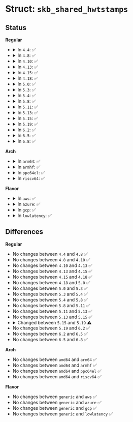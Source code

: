 # Struct: <code>skb_shared_hwtstamps</code>

## Status
<b>Regular</b>
<ul>
<li>
<details>
<summary>In <code>4.4</code>: ✅</summary>

```c
struct skb_shared_hwtstamps {
    ktime_t hwtstamp;
};
```
</details>
</li>
<li>
<details>
<summary>In <code>4.8</code>: ✅</summary>

```c
struct skb_shared_hwtstamps {
    ktime_t hwtstamp;
};
```
</details>
</li>
<li>
<details>
<summary>In <code>4.10</code>: ✅</summary>

```c
struct skb_shared_hwtstamps {
    ktime_t hwtstamp;
};
```
</details>
</li>
<li>
<details>
<summary>In <code>4.13</code>: ✅</summary>

```c
struct skb_shared_hwtstamps {
    ktime_t hwtstamp;
};
```
</details>
</li>
<li>
<details>
<summary>In <code>4.15</code>: ✅</summary>

```c
struct skb_shared_hwtstamps {
    ktime_t hwtstamp;
};
```
</details>
</li>
<li>
<details>
<summary>In <code>4.18</code>: ✅</summary>

```c
struct skb_shared_hwtstamps {
    ktime_t hwtstamp;
};
```
</details>
</li>
<li>
<details>
<summary>In <code>5.0</code>: ✅</summary>

```c
struct skb_shared_hwtstamps {
    ktime_t hwtstamp;
};
```
</details>
</li>
<li>
<details>
<summary>In <code>5.3</code>: ✅</summary>

```c
struct skb_shared_hwtstamps {
    ktime_t hwtstamp;
};
```
</details>
</li>
<li>
<details>
<summary>In <code>5.4</code>: ✅</summary>

```c
struct skb_shared_hwtstamps {
    ktime_t hwtstamp;
};
```
</details>
</li>
<li>
<details>
<summary>In <code>5.8</code>: ✅</summary>

```c
struct skb_shared_hwtstamps {
    ktime_t hwtstamp;
};
```
</details>
</li>
<li>
<details>
<summary>In <code>5.11</code>: ✅</summary>

```c
struct skb_shared_hwtstamps {
    ktime_t hwtstamp;
};
```
</details>
</li>
<li>
<details>
<summary>In <code>5.13</code>: ✅</summary>

```c
struct skb_shared_hwtstamps {
    ktime_t hwtstamp;
};
```
</details>
</li>
<li>
<details>
<summary>In <code>5.15</code>: ✅</summary>

```c
struct skb_shared_hwtstamps {
    ktime_t hwtstamp;
};
```
</details>
</li>
<li>
<details>
<summary>In <code>5.19</code>: ✅</summary>

```c
struct skb_shared_hwtstamps {
    ktime_t hwtstamp;
    void *netdev_data;
};
```
</details>
</li>
<li>
<details>
<summary>In <code>6.2</code>: ✅</summary>

```c
struct skb_shared_hwtstamps {
    ktime_t hwtstamp;
    void *netdev_data;
};
```
</details>
</li>
<li>
<details>
<summary>In <code>6.5</code>: ✅</summary>

```c
struct skb_shared_hwtstamps {
    ktime_t hwtstamp;
    void *netdev_data;
};
```
</details>
</li>
<li>
<details>
<summary>In <code>6.8</code>: ✅</summary>

```c
struct skb_shared_hwtstamps {
    ktime_t hwtstamp;
    void *netdev_data;
};
```
</details>
</li>
</ul>
<b>Arch</b>
<ul>
<li>
<details>
<summary>In <code>arm64</code>: ✅</summary>

```c
struct skb_shared_hwtstamps {
    ktime_t hwtstamp;
};
```
</details>
</li>
<li>
<details>
<summary>In <code>armhf</code>: ✅</summary>

```c
struct skb_shared_hwtstamps {
    ktime_t hwtstamp;
};
```
</details>
</li>
<li>
<details>
<summary>In <code>ppc64el</code>: ✅</summary>

```c
struct skb_shared_hwtstamps {
    ktime_t hwtstamp;
};
```
</details>
</li>
<li>
<details>
<summary>In <code>riscv64</code>: ✅</summary>

```c
struct skb_shared_hwtstamps {
    ktime_t hwtstamp;
};
```
</details>
</li>
</ul>
<b>Flavor</b>
<ul>
<li>
<details>
<summary>In <code>aws</code>: ✅</summary>

```c
struct skb_shared_hwtstamps {
    ktime_t hwtstamp;
};
```
</details>
</li>
<li>
<details>
<summary>In <code>azure</code>: ✅</summary>

```c
struct skb_shared_hwtstamps {
    ktime_t hwtstamp;
};
```
</details>
</li>
<li>
<details>
<summary>In <code>gcp</code>: ✅</summary>

```c
struct skb_shared_hwtstamps {
    ktime_t hwtstamp;
};
```
</details>
</li>
<li>
<details>
<summary>In <code>lowlatency</code>: ✅</summary>

```c
struct skb_shared_hwtstamps {
    ktime_t hwtstamp;
};
```
</details>
</li>
</ul>

## Differences
<b>Regular</b>
<ul>
<li>
No changes between <code>4.4</code> and <code>4.8</code> ✅
</li>
<li>
No changes between <code>4.8</code> and <code>4.10</code> ✅
</li>
<li>
No changes between <code>4.10</code> and <code>4.13</code> ✅
</li>
<li>
No changes between <code>4.13</code> and <code>4.15</code> ✅
</li>
<li>
No changes between <code>4.15</code> and <code>4.18</code> ✅
</li>
<li>
No changes between <code>4.18</code> and <code>5.0</code> ✅
</li>
<li>
No changes between <code>5.0</code> and <code>5.3</code> ✅
</li>
<li>
No changes between <code>5.3</code> and <code>5.4</code> ✅
</li>
<li>
No changes between <code>5.4</code> and <code>5.8</code> ✅
</li>
<li>
No changes between <code>5.8</code> and <code>5.11</code> ✅
</li>
<li>
No changes between <code>5.11</code> and <code>5.13</code> ✅
</li>
<li>
No changes between <code>5.13</code> and <code>5.15</code> ✅
</li>
<li>
<details>
<summary>Changed between <code>5.15</code> and <code>5.19</code> ⚠️</summary>
<ul>
<li>
<b>Field added. </b>
<code>void *netdev_data</code>
</li>
</ul>
</details>
</li>
<li>
No changes between <code>5.19</code> and <code>6.2</code> ✅
</li>
<li>
No changes between <code>6.2</code> and <code>6.5</code> ✅
</li>
<li>
No changes between <code>6.5</code> and <code>6.8</code> ✅
</li>
</ul>
<b>Arch</b>
<ul>
<li>
No changes between <code>amd64</code> and <code>arm64</code> ✅
</li>
<li>
No changes between <code>amd64</code> and <code>armhf</code> ✅
</li>
<li>
No changes between <code>amd64</code> and <code>ppc64el</code> ✅
</li>
<li>
No changes between <code>amd64</code> and <code>riscv64</code> ✅
</li>
</ul>
<b>Flavor</b>
<ul>
<li>
No changes between <code>generic</code> and <code>aws</code> ✅
</li>
<li>
No changes between <code>generic</code> and <code>azure</code> ✅
</li>
<li>
No changes between <code>generic</code> and <code>gcp</code> ✅
</li>
<li>
No changes between <code>generic</code> and <code>lowlatency</code> ✅
</li>
</ul>
